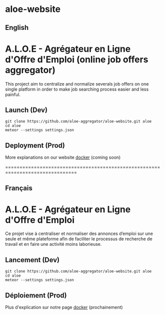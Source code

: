 # aloe-website

English
-------
A.L.O.E - Agrégateur en Ligne d'Offre d'Emploi (online job offers aggregator)
============================================================================

This project aim to centralize and normalize severals job offers on one
single platform in order to make job searching process easier and less
painful.

Launch (Dev)
---------------

```
git clone https://github.com/aloe-aggregator/aloe-website.git aloe
cd aloe
meteor --settings settings.json
```

Deployment (Prod)
----------------
   
More explanations on our website [docker](#) (coming soon)

===============================================================================

Français
--------
A.L.O.E - Agrégateur en Ligne d'Offre d'Emploi
==============================================

Ce projet vise à centraliser et normaliser des annonces d’emploi sur une
seule et même plateforme afin de faciliter le processus de recherche de
travail et en faire une activité moins laborieuse.

Lancement (Dev)
---------------

```
git clone https://github.com/aloe-aggregator/aloe-website.git aloe
cd aloe
meteor --settings settings.json
```

Déploiement (Prod)
----------------
   
Plus d'explication sur notre page [docker](#) (prochainement)
